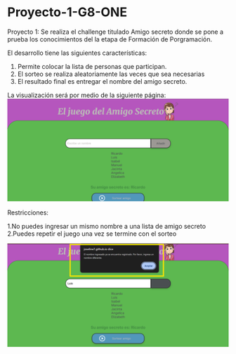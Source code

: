 # Proyecto-1-G8-ONE
Proyecto 1: Se realiza el challenge titulado Amigo secreto  donde se pone a prueba los conocimientos del la etapa de Formación de Porgramación.

El desarrollo tiene las siguientes características:

  1. Permite colocar la lista de personas que participan.
  2. El sorteo se realiza aleatoriamente las veces que sea necesarias
  3. El resultado final es entregar el nombre del amigo secreto.
     
La visualización será por medio de la siguiente página:
![Descripción de la imagen](1.png)

Restricciones:

1.No puedes ingresar un mismo nombre a una lista de amigo secreto
2.Puedes repetir el juego una vez se termine con el sorteo

![Descripción de la imagen](12.png)
